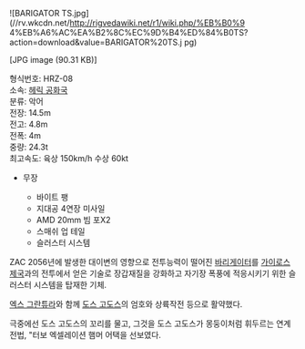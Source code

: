 ![BARIGATOR TS.jpg](//rv.wkcdn.net/http://rigvedawiki.net/r1/wiki.php/%EB%B0%9
4%EB%A6%AC%EA%B2%8C%EC%9D%B4%ED%84%B0TS?action=download&value=BARIGATOR%20TS.j
pg)

[JPG image (90.31 KB)]

형식번호: HRZ-08  
소속: [헤릭 공화국](%ED%97%A4%EB%A6%AD%20%EA%B3%B5%ED%99%94%EA%B5%AD.md)  
분류: 악어  
전장: 14.5m  
전고: 4.8m  
전폭: 4m  
중량: 24.3t  
최고속도: 육상 150km/h 수상 60kt  

  * 무장  

    * 바이트 팽
    * 지대공 4연장 미사일
    * AMD 20mm 빔 포X2
    * 스매쉬 업 테일
    * 슬러스터 시스템   

ZAC 2056년에 발생한 대이변의 영향으로 전투능력이 떨어진
[바리게이터](%EB%B0%94%EB%A6%AC%EA%B2%8C%EC%9D%B4%ED%84%B0.md)를 [가이로스제국](%EA%B0%80%EC%9D%B4%EB%A1%9C%EC%8A%A4%20%EC%A0%9C%EA%B5%AD.md)과의 전투에서 얻은
기술로 장갑재질을 강화하고 자기장 폭풍에 적응시키기 위한 슬러스터 시스템을 탑재한 기체.

[엑스 그란튜라](%EC%97%91%EC%8A%A4%20%EA%B7%B8%EB%9E%80%ED%8A%9C%EB%9D%BC.md)와 함께
[도스 고도스](%EB%8F%84%EC%8A%A4%20%EA%B3%A0%EB%8F%84%EC%8A%A4.md)의 엄호와 상륙작전 등으로
활약했다.

극중에선 도스 고도스의 꼬리를 물고, 그것을 도스 고도스가 몽둥이처럼 휘두르는 연계전법, "터보 엑셀레이션 햄머 어택을 선보였다.

